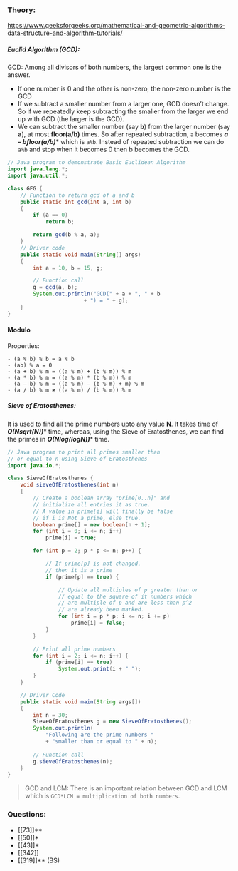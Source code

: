 ### Theory:
https://www.geeksforgeeks.org/mathematical-and-geometric-algorithms-data-structure-and-algorithm-tutorials/

##### Euclid Algorithm (GCD):
GCD: Among all divisors of both numbers, the largest common one is the answer.
- If one number is 0 and the other is non-zero, the non-zero number is the GCD
- If we subtract a smaller number from a larger one, GCD doesn’t change. So if we repeatedly keep subtracting the smaller from the larger we end up with GCD (the larger is the GCD).
- We can subtract the smaller number (say ****b****) from the larger number (say ****a****), at most ****floor(a/b)**** times. So after repeated subtraction, `a` becomes ****a – b*floor(a/b)**** which is `a%b`. Instead of repeated subtraction we can do `a%b` and stop when it becomes 0 then b becomes the GCD.
```java
// Java program to demonstrate Basic Euclidean Algorithm
import java.lang.*;
import java.util.*;

class GFG {
	// Function to return gcd of a and b
	public static int gcd(int a, int b)
	{
		if (a == 0)
			return b;

		return gcd(b % a, a);
	}
	// Driver code
	public static void main(String[] args)
	{
		int a = 10, b = 15, g;

		// Function call
		g = gcd(a, b);
		System.out.println("GCD(" + a + ", " + b
						+ ") = " + g);
	}
}
```

#### Modulo
Properties:
```
- (a % b) % b = a % b
- (ab) % a = 0
- (a + b) % m = ((a % m) + (b % m)) % m
- (a * b) % m = ((a % m) * (b % m)) % m
- (a – b) % m = ((a % m) – (b % m) + m) % m
- (a / b) % m ≠ ((a % m) / (b % m)) % m
```

##### Sieve of Eratosthenes:
It is used to find all the prime numbers upto any value ****N****. It takes time of ****O(N*sqrt(N))**** time, whereas, using the Sieve of Eratosthenes, we can find the primes in ****O(N*log(logN))**** time.
```java
// Java program to print all primes smaller than
// or equal to n using Sieve of Eratosthenes
import java.io.*;

class SieveOfEratosthenes {
	void sieveOfEratosthenes(int n)
	{
		// Create a boolean array "prime[0..n]" and
		// initialize all entries it as true.
		// A value in prime[i] will finally be false
		// if i is Not a prime, else true.
		boolean prime[] = new boolean[n + 1];
		for (int i = 0; i <= n; i++)
			prime[i] = true;

		for (int p = 2; p * p <= n; p++) {

			// If prime[p] is not changed,
			// then it is a prime
			if (prime[p] == true) {

				// Update all multiples of p greater than or
				// equal to the square of it numbers which
				// are multiple of p and are less than p^2
				// are already been marked.
				for (int i = p * p; i <= n; i += p)
					prime[i] = false;
			}
		}

		// Print all prime numbers
		for (int i = 2; i <= n; i++) {
			if (prime[i] == true)
				System.out.print(i + " ");
		}
	}

	// Driver Code
	public static void main(String args[])
	{
		int n = 30;
		SieveOfEratosthenes g = new SieveOfEratosthenes();
		System.out.println(
			"Following are the prime numbers "
			+ "smaller than or equal to " + n);
	
		// Function call
		g.sieveOfEratosthenes(n);
	}
}

```

> GCD and LCM: There is an important relation between GCD and LCM which is 
> `GCD*LCM = multiplication of both numbers`.
### Questions:
- [[73]]**
- [[50]]*
- [[43]]*
- [[342]]
- [[319]]** (BS)